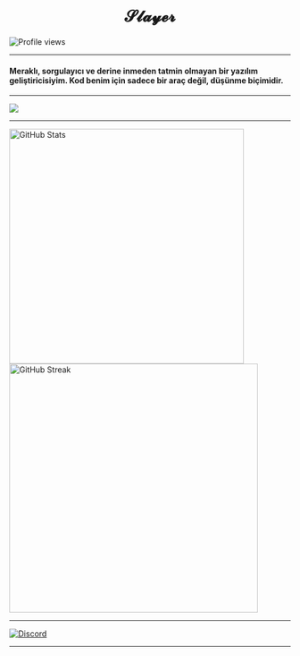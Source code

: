 <h1 align="center">𝓢𝓵𝓪𝔂𝓮𝓻</h1>
<img src="https://komarev.com/ghpvc/?username=slayercc1&color=ff69b4&style=flat-square" alt="Profile views"/>

---

#### Meraklı, sorgulayıcı ve derine inmeden tatmin olmayan bir yazılım geliştiricisiyim. Kod benim için sadece bir araç değil, düşünme biçimidir.

---

<p>
  <img src="https://skillicons.dev/icons?i=html,css,js,php,mysql,python,lua"/>
</p>

---

<p>
  <img src="https://github-readme-stats.vercel.app/api?username=slayercc1&show_icons=true&theme=radical" width="420" alt="GitHub Stats"/>
  <img src="https://github-readme-streak-stats.herokuapp.com?user=slayercc1&theme=radical&hide_border=false" width="445" alt="GitHub Streak"/>
</p>

---

<a href="https://discordapp.com/users/851153762550808586"><img src="https://img.shields.io/static/v1?logo=discord&label=&message=Discord&color=36393f&style=flat-square" alt="Discord"></a>

---
